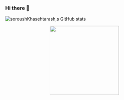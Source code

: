 ### Hi there 👋

![soroushKhasehtarash,s GitHub stats](https://github-readme-stats.vercel.app/api?username=soroushKhasehtarash&theme=greenhow_icons=green)




     
<!-- GitHub readme stats https://github.com/anuraghazra/github-readme-stats -->
<div align="center">
  <a href="https://github.com/soroushKhasehtarash#user-activity-overview">
    <img align="center" src="https://github-readme-stats-soroushKhasehtarash.vercel.app/api/top-langs?username=soroushKhasehtarash&show_icons=true&theme=dark&title_color=ffffff&text_color=ffffff&bg_color=181413&locale=en&layout=slim&hide_border=true&langs_count=4" height="220" 
